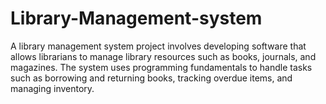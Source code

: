 # Library-Management-system
A library management system project involves developing software that allows librarians to manage library resources such as books, journals, and magazines. The system uses programming fundamentals to handle tasks such as borrowing and returning books, tracking overdue items, and managing inventory.
